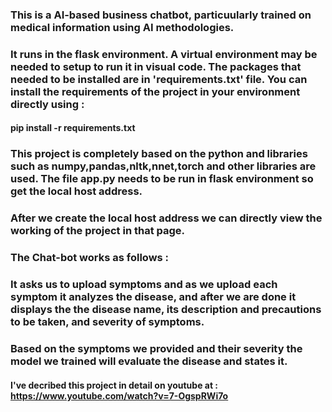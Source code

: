  ### This is a AI-based business chatbot, particuularly trained on medical information using AI methodologies.
 

 ### It runs in the flask environment. A virtual environment may be needed to setup to run it in visual code. The packages that needed to be installed are in 'requirements.txt' file. You can install the requirements of the project in your environment directly using :
 #### pip install -r requirements.txt
 ### This project is completely based on the python and libraries such as numpy,pandas,nltk,nnet,torch and other libraries are used. The file app.py needs to be run in flask environment so get the local host address.
 ### After we create the local host address we can directly view the working of the project in that page.
 
 ### The Chat-bot works as follows :
 
   ### It asks us to upload symptoms and as we upload each symptom it analyzes the disease, and after we are done it displays the the disease name, its description and precautions to be taken, and severity of symptoms. 
   ### Based on the symptoms we provided and their severity the model we trained will evaluate the disease and states it.
   #### I've decribed this project in detail on youtube at : https://www.youtube.com/watch?v=7-OgspRWi7o 
 
 

